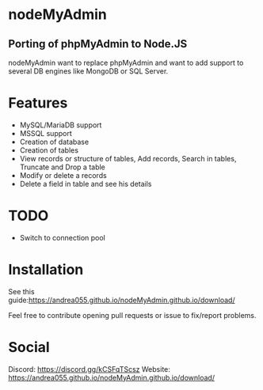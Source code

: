 # nodeMyAdmin

## Porting of phpMyAdmin to Node.JS

nodeMyAdmin want to replace phpMyAdmin and want to add support to several DB engines like MongoDB or SQL Server.

# Features

- MySQL/MariaDB support
- MSSQL support
- Creation of database
- Creation of tables
- View records or structure of tables, Add records, Search in tables, Truncate and Drop a table
- Modify or delete a records
- Delete a field in table and see his details

# TODO

- Switch to connection pool

# Installation

See this guide:https://andrea055.github.io/nodeMyAdmin.github.io/download/
 
Feel free to contribute opening pull requests or issue to fix/report problems.

# Social

Discord: https://discord.gg/kCSFqTScsz
Website: https://andrea055.github.io/nodeMyAdmin.github.io/download/
